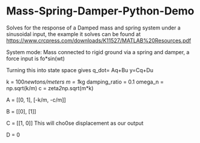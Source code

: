 # Mass-Spring-Damper-Python-Demo
Solves for the response of a Damped mass and spring system under a sinusoidal  input, the example it solves can be found
at  https://www.crcpress.com/downloads/K11527/MATLAB%20Resources.pdf


System mode: Mass connected to rigid ground via a spring and damper, a force input is fo*sin(wt)


Turning this into state space gives 
q_dot= Aq+Bu
y=Cq+Du


k = 100*newtons/meters
m = 1*kg
damping_ratio = 0.1
omega_n = np.sqrt(k/m)
c = zeta*2*np.sqrt(m*k)

A = [[0, 1], [-k/m, -c/m]]


B = [[0], [1]]


C = [[1, 0]]         This will cho0se displacement as our output


D = 0

